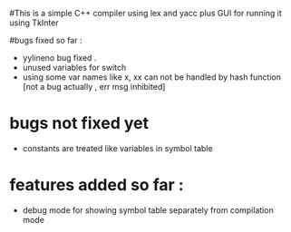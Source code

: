 #This is a simple C++ compiler using lex and yacc plus GUI for running it using TkInter

#bugs fixed so far :
- yylineno bug fixed .
- unused variables for switch
- using some var names like x, xx can not be handled by hash function [not a bug actually , err msg inhibited]

# bugs not fixed yet

- constants are treated like variables in symbol table


# features added so far :
- debug mode for showing symbol table separately from compilation mode
